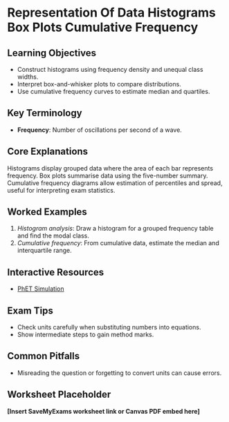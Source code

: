# Representation Of Data Histograms Box Plots Cumulative Frequency

## Learning Objectives
- Construct histograms using frequency density and unequal class widths.
- Interpret box-and-whisker plots to compare distributions.
- Use cumulative frequency curves to estimate median and quartiles.

## Key Terminology
- **Frequency**: Number of oscillations per second of a wave.

## Core Explanations
Histograms display grouped data where the area of each bar represents frequency. Box plots summarise data using the five-number summary. Cumulative frequency diagrams allow estimation of percentiles and spread, useful for interpreting exam statistics.

## Worked Examples
1. *Histogram analysis*: Draw a histogram for a grouped frequency table and find the modal class.
2. *Cumulative frequency*: From cumulative data, estimate the median and interquartile range.

## Interactive Resources
- [PhET Simulation](https://phet.colorado.edu/)

## Exam Tips
- Check units carefully when substituting numbers into equations.
- Show intermediate steps to gain method marks.

## Common Pitfalls
- Misreading the question or forgetting to convert units can cause errors.

## Worksheet Placeholder
**[Insert SaveMyExams worksheet link or Canvas PDF embed here]**
